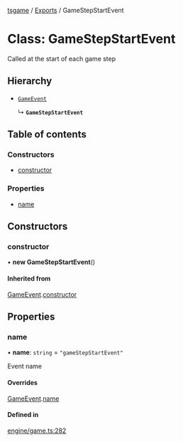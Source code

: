 [tsgame](../README.md) / [Exports](../modules.md) / GameStepStartEvent

# Class: GameStepStartEvent

Called at the start of each game step

## Hierarchy

- [`GameEvent`](GameEvent.md)

  ↳ **`GameStepStartEvent`**

## Table of contents

### Constructors

- [constructor](GameStepStartEvent.md#constructor)

### Properties

- [name](GameStepStartEvent.md#name)

## Constructors

### constructor

• **new GameStepStartEvent**()

#### Inherited from

[GameEvent](GameEvent.md).[constructor](GameEvent.md#constructor)

## Properties

### name

• **name**: `string` = `"gameStepStartEvent"`

Event name

#### Overrides

[GameEvent](GameEvent.md).[name](GameEvent.md#name)

#### Defined in

[engine/game.ts:282](https://github.com/ashleycheung/tsgame/blob/46dfc92/src/engine/game.ts#L282)
